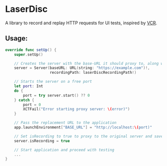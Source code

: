 # LaserDisc

A library to record and replay HTTP requests for UI tests, inspired by [VCR](https://github.com/vcr/vcr).

## Usage:

``` swift
override func setUp() {
    super.setUp()

    // Creates the server with the base-URL it should proxy to, along with the path to save the recordings
    server = Server(baseURL: URL(string: "https://example.com")!,
                    recordingPath: laserDiscRecordingPath!)

    // Starts the server on a free port
    let port: Int
    do {
        port = try server.start() ?? 0
    } catch {
        port = 0
        XCTFail("Error starting proxy server: \(error)")
    }

    // Pass the replacement URL to the application
    app.launchEnvironment["BASE_URL"] = "http://localhost:\(port)"

    // Set isRecording to true to proxy to the original server and save the results, or false to replay previously saved recordings.
    server.isRecording = true

    // Start application and proceed with testing
    ...
}
```
